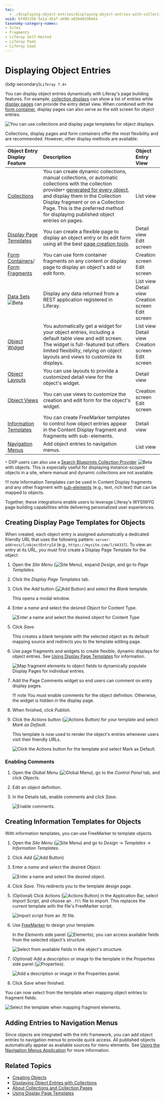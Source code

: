 ```yaml
---
toc:
  - ./displaying-object-entries/displaying-object-entries-with-collection-providers.md
uuid: bf481358-5a1a-45af-ab98-a03bddd3044a
taxonomy-category-names:
- Sites
- Fragments
- Liferay Self-Hosted
- Liferay PaaS
- Liferay SaaS
---
```


# Displaying Object Entries

{bdg-secondary}`Liferay 7.4+`

You can display object entries dynamically with Liferay's page building features. For example, [collection displays](../../site-building/displaying-content/collections-and-collection-pages/displaying-collections.md) can show a list of entries while [display pages](../../site-building/displaying-content/using-display-page-templates.md) can provide the entry detail view. When combined with the [form container](../../site-building/creating-pages/page-fragments-and-widgets/using-fragments/configuring-fragments/general-settings-reference.md#form-container), display pages can also serve as the edit screen for object entries. 

![You can use collections and display page templates for object displays.](./displaying-object-entries/images/10.png)

Collections, display pages and form containers offer the most flexibility and are recommended. However, other display methods are available:

| Object Entry Display Feature | Description | Object Entry View |
| :--------------------------- | :-------------------- | :---------- |
| [Collections](../../site-building/displaying-content/collections-and-collection-pages.md) | You can create dynamic collections, manual collections, or automatic collections with the collection provider`*` [generated for every object](./displaying-object-entries/displaying-object-entries-with-collection-providers.md), and display them in the Collection Display fragment or on a Collection Page. This is the preferred method for displaying published object entries on pages. | List view |
| [Display Page Templates](../../site-building/displaying-content/using-display-page-templates.md) | You can create a flexible page to display an object entry or its edit form using all the best [page creation tools](../../site-building/creating-pages/using-content-pages.md). | Detail view<br>Edit screen |
| [Form Containers](using-fragments-to-build-forms.md)/<br>[Form Fragments](using-fragments-to-build-forms.md) | You can use form container fragments on any content or display page to display an object's add or edit form. | Creation screen<br>Edit screen |
| [Data Sets](../data-sets.md) ![Beta](../../images/icon-beta-feature.png) | Display any data returned from a REST application registered in Liferay. |  List view<br>Detail view<br>Creation screen<br>Edit screen |
| [Object Widget](deploying-object-widgets-to-sites.md) | You automatically get a widget for your object entries, including a default table view and edit screen. The widget is full-featured but offers limited flexibility, relying on object layouts and views to customize its displays. | List view<br>Detail view<br>Creation screen<br>Edit screen |
| [Object Layouts](creating-and-managing-objects/layouts/designing-object-layouts.md) | You can use layouts to provide a customized detail view for the object's widget.  | Detail view |
| [Object Views](creating-and-managing-objects/views/designing-object-views.md) | You can use views to customize the creation and edit form for the object's widget. | Creation screen<br>Edit screen |
| [Information Templates](../../site-building/displaying-content/using-information-templates.md) | You can create FreeMarker templates to control how object entries appear in the Content Display fragment and fragments with sub-elements. | Detail view |
| [Navigation Menus](../../site-building/site-navigation/using-the-navigation-menus-application.md) | Add object entries to navigation menus. | List view |

`*` DXP users can also use a [Search Blueprints Collection Provider](../../using-search/liferay-enterprise-search/search-experiences/search-blueprints/collections-with-search-blueprints.md) ![Beta](../../images/icon-beta-feature.png) with objects. This is especially useful for displaying instance-scoped objects in a site, where manual and dynamic collections are not available.

!!! note
    Information Templates can be used in Content Display fragments and any other fragment with [sub-elements](../../site-building/creating-pages/page-fragments-and-widgets/using-fragments/configuring-fragments/fragment-sub-elements-reference.md) (e.g., text, rich text) that can be mapped to objects.

Together, these integrations enable users to leverage Liferay's WYSIWYG page building capabilities while delivering personalized user experiences.

## Creating Display Page Templates for Objects

When created, each object entry is assigned automatically a dedicated friendly URL that uses the following pattern: `server-address/l/objectEntryId` (e.g., `https://mysite.com/l/44337`). To view an entry at its URL, you must first create a Display Page Template for the object.

1. Open the *Site Menu* (![Site Menu](../../images/icon-menu.png)), expand *Design*, and go to *Page Templates*.

1. Click the *Display Page Templates* tab.

1. Click the *Add* button (![Add Button](../../images/icon-add.png)) and select the *Blank* template.

   This opens a modal window.

1. Enter a *name* and select the desired *Object* for Content Type.

   ![Enter a name and select the desired object for Content Type](./displaying-object-entries/images/01.png)

1. Click *Save*.

   This creates a blank template with the selected object as its default mapping source and redirects you to the template editing page.

1. Use page fragments and widgets to create flexible, dynamic displays for object entries. See [Using Display Page Templates](../../site-building/displaying-content/using-display-page-templates.md) for information.

   ![Map fragment elements to object fields to dynamically populate Display Pages for individual entries.](./displaying-object-entries/images/02.png)

1. Add the Page Comments widget so end users can comment on entry display pages.

   !!! note
       You must enable comments for the object definition. Otherwise, the widget is hidden in the display page.

1. When finished, click *Publish*.

1. Click the *Actions* button (![Actions Button](../../images/icon-actions.png)) for your template and select *Mark as Default*.

   This template is now used to render the object's entries whenever users visit their friendly URLs.

   ![Click the Actions button for the template and select Mark as Default.](./displaying-object-entries/images/03.png)

### Enabling Comments

1. Open the *Global Menu* (![Global Menu](../../images/icon-applications-menu.png)), go to the *Control Panel* tab, and click *Objects*.

1. Edit an object definition.

1. In the Details tab, enable comments and click *Save*.

   ![Enable comments.](./displaying-object-entries/images/04.png)

## Creating Information Templates for Objects

With information templates, you can use FreeMarker to template objects.

1. Open the *Site Menu* (![Site Menu](../../images/icon-product-menu.png)) and go to *Design* &rarr; *Templates* &rarr; *Information Templates*.

1. Click *Add* (![Add Button](../../images/icon-add.png))

1. Enter a *name* and select the desired *Object*.

   ![Enter a name and select the desired object.](./displaying-object-entries/images/05.png)

1. Click *Save*. This redirects you to the template design page.

1. (Optional) Click Actions (![Actions Button](../../images/icon-actions.png)) in the Application Bar, select *Import Script*, and choose an `.ftl` file to import. This replaces the current template with the file's FreeMarker script.

   ![Import script from an .ftl file.](./displaying-object-entries/images/06.png)

1. Use [FreeMarker](https://freemarker.apache.org) to design your template.

   In the *Elements* side panel (![Elements](../../images/icon-list-ul.png)), you can access available fields from the selected object's structure.

   ![Select from available fields in the object's structure.](./displaying-object-entries/images/07.png)

1. (Optional) Add a description or image to the template in the Properties side panel (![Properties](../../images/icon-cog3.png)).

   ![Add a description or image in the Properties panel.](./displaying-object-entries/images/08.png)

1. Click *Save* when finished.

You can now select from the template when mapping object entries to fragment fields.

![Select the template when mapping fragment elements.](./displaying-object-entries/images/09.png)

## Adding Entries to Navigation Menus

Since objects are integrated with the info framework, you can add object entries to navigation menus to provide quick access. All published objects automatically appear as available sources for menu elements. See [Using the Navigation Menus Application](../../site-building/site-navigation/using-the-navigation-menus-application.md) for more information.

## Related Topics

* [Creating Objects](./creating-and-managing-objects/creating-objects.md)
* [Displaying Object Entries with Collections](./displaying-object-entries/displaying-object-entries-with-collection-providers.md)
* [About Collections and Collection Pages](../../site-building/displaying-content/collections-and-collection-pages.md)
* [Using Display Page Templates](../../site-building/displaying-content/using-display-page-templates.md)
